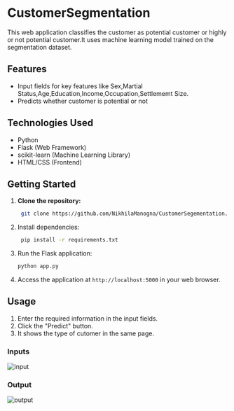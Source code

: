 # CustomerSegmentation
This web application classifies the customer as potential customer or highly or not potential customer.It uses machine learning model trained on the segmentation dataset.
## Features

- Input fields for key features like Sex,Martial Status,Age,Education,Income,Occupation,Settlememt Size.
- Predicts whether customer is potential or not


## Technologies Used

- Python
- Flask (Web Framework)
- scikit-learn (Machine Learning Library)
- HTML/CSS (Frontend)

## Getting Started

1. **Clone the repository:**
   ```bash
    git clone https://github.com/NikhilaManogna/CustomerSegementation.git
    ```
2. Install dependencies:
   ```bash
    pip install -r requirements.txt
    ```
3. Run the Flask application:

    ```bash
    python app.py
    ```
4. Access the application at `http://localhost:5000` in your web browser.

## Usage

1. Enter the required information in the input fields.
2. Click the "Predict" button.
3. It shows the type of cutomer in the same page.
   
### Inputs
![input](https://github.com/NikhilaManogna/CustomerSegmentation/assets/94795846/3ac3b200-da16-4649-bfe2-80f1097c56de)
### Output
![output](https://github.com/NikhilaManogna/CustomerSegmentation/assets/94795846/e6157d61-8c86-436a-a86b-e10b2217b645)
